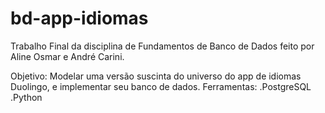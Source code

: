 # bd-app-idiomas
Trabalho Final da disciplina de Fundamentos de Banco de Dados feito por Aline Osmar e André Carini.

Objetivo: Modelar uma versão suscinta do universo do app de idiomas Duolingo, e implementar seu banco de dados.
Ferramentas:
.PostgreSQL
.Python
